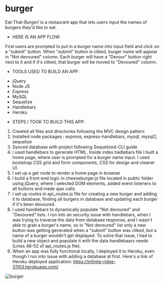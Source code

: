# burger

Eat-That-Burger! is a restaurant app that lets users input the names of burgers they'd like to eat. 

* HERE IS AN APP FLOW:

First users are prompted to put in a burger name into input field and click on a "submit" button. When "submit" button is cliked, burger name will  appear in "Not devoured" column. Each burger will have a "Devour" button right next to it and if it's cliked, that burger will be moved to "Devoured" column.

* TOOLS USED TO BUILD AN APP:

- jQuery
- Node JS
- Express
- MySQL
- Sequelize
- Handlebars
- Heroku

* STEPS I TOOK TO BUILD THIS APP:

1. Created all files and directories following the MVC design pattern 
2. Installed node packages : express, express-handlebars, mysql, mysql2, sequelize
3. Synced database with project following Sequelized-CLI guide
4. I used handlebars to generate HTML. Inside index.hadlebars file I built a home page, where user is prompted for a burger name input. I used bootstrap CSS grid and form components, CSS for design and cleaner UI. 
5. I set up a get route to render a home page in browser 
6. I build a front-end logic in cheeseburger.js file located in public folder using jQuery, where I selected DOM elements, added event listeners to all buttons and made ajax calls.
7. I set up routes in api_routes.js file for creating a new burger and adding it to database, finding all burgers in database and updating each burger if it's been devoured.
8. I used handlebars to dynamically populate "Not devoured" and "Devoured" lists. I run into an security issue with handlebars, when I was trying to traverse the data from database response, and I wasn't able to grab a burger's name, so in "Not devoured" list only a new button was getting generated when a "submit" button was cliked, but a name of a burger wouldn't get displayed. To solve that issue, I had to build a new object and populate it with the data handlebaars needs (Lines 48-52 of api_routes.js file).
9. When an app was fully functional locally, I deployed it to Heroku, even though I run into issue with adding a database at first. Here's a link of Heroku deployed application: https://infinite-ridge-31103.herokuapp.com/

![burger](./assets/img/burger.gif)
